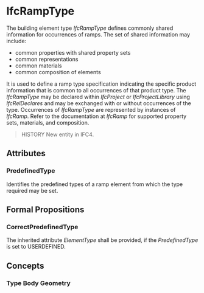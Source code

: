# IfcRampType

The building element type _IfcRampType_ defines commonly shared information for occurrences of ramps. The set of shared information may include:

* common properties with shared property sets
* common representations
* common materials
* common composition of elements

It is used to define a ramp type specification indicating the specific product information that is common to all occurrences of that product type. The _IfcRampType_ may be declared within _IfcProject_ or _IfcProjectLibrary_ using _IfcRelDeclares_ and may be exchanged with or without occurrences of the type. Occurrences of _IfcRampType_ are represented by instances of _IfcRamp_. Refer to the documentation at _IfcRamp_ for supported property sets, materials, and composition.

> HISTORY  New entity in IFC4.

## Attributes

### PredefinedType
Identifies the predefined types of a ramp element from which the type required may be set.

## Formal Propositions

### CorrectPredefinedType
The inherited attribute _ElementType_ shall be provided, if the _PredefinedType_ is set to USERDEFINED.

## Concepts

### Type Body Geometry



